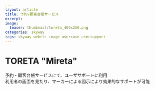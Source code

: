```yaml
---
layout: article
title: 予約/顧客台帳サービス
excerpt: 
image:
  teaser: thumbnail/toreta_400x250.png
categories: skyway
tags: skyway webrtc image usercase usersupport
---
```


# TORETA "Mireta"

予約・顧客台帳サービスにて、ユーザサポートに利用  
利用者の画面を見たり、マーカーによる図示により効果的なサポートが可能